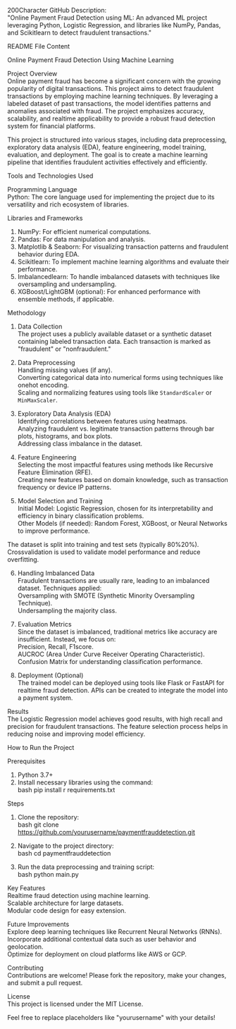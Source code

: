  200Character GitHub Description:  
"Online Payment Fraud Detection using ML: An advanced ML project leveraging Python, Logistic Regression, and libraries like NumPy, Pandas, and Scikitlearn to detect fraudulent transactions."



 README File Content  

 Online Payment Fraud Detection Using Machine Learning  

 Project Overview  
Online payment fraud has become a significant concern with the growing popularity of digital transactions. This project aims to detect fraudulent transactions by employing machine learning techniques. By leveraging a labeled dataset of past transactions, the model identifies patterns and anomalies associated with fraud. The project emphasizes accuracy, scalability, and realtime applicability to provide a robust fraud detection system for financial platforms.

This project is structured into various stages, including data preprocessing, exploratory data analysis (EDA), feature engineering, model training, evaluation, and deployment. The goal is to create a machine learning pipeline that identifies fraudulent activities effectively and efficiently.



 Tools and Technologies Used  

 Programming Language  
 Python: The core language used for implementing the project due to its versatility and rich ecosystem of libraries.

 Libraries and Frameworks  
1. NumPy: For efficient numerical computations.  
2. Pandas: For data manipulation and analysis.  
3. Matplotlib & Seaborn: For visualizing transaction patterns and fraudulent behavior during EDA.  
4. Scikitlearn: To implement machine learning algorithms and evaluate their performance.  
5. Imbalancedlearn: To handle imbalanced datasets with techniques like oversampling and undersampling.  
6. XGBoost/LightGBM (optional): For enhanced performance with ensemble methods, if applicable.  



 Methodology  

 1. Data Collection  
The project uses a publicly available dataset or a synthetic dataset containing labeled transaction data. Each transaction is marked as "fraudulent" or "nonfraudulent."  

 2. Data Preprocessing  
 Handling missing values (if any).  
 Converting categorical data into numerical forms using techniques like onehot encoding.  
 Scaling and normalizing features using tools like `StandardScaler` or `MinMaxScaler`.  

 3. Exploratory Data Analysis (EDA)  
 Identifying correlations between features using heatmaps.  
 Analyzing fraudulent vs. legitimate transaction patterns through bar plots, histograms, and box plots.  
 Addressing class imbalance in the dataset.  

 4. Feature Engineering  
 Selecting the most impactful features using methods like Recursive Feature Elimination (RFE).  
 Creating new features based on domain knowledge, such as transaction frequency or device IP patterns.  

 5. Model Selection and Training  
 Initial Model: Logistic Regression, chosen for its interpretability and efficiency in binary classification problems.  
 Other Models (if needed): Random Forest, XGBoost, or Neural Networks to improve performance.  

The dataset is split into training and test sets (typically 80%20%). Crossvalidation is used to validate model performance and reduce overfitting.  

 6. Handling Imbalanced Data  
Fraudulent transactions are usually rare, leading to an imbalanced dataset. Techniques applied:  
 Oversampling with SMOTE (Synthetic Minority Oversampling Technique).  
 Undersampling the majority class.  

 7. Evaluation Metrics  
Since the dataset is imbalanced, traditional metrics like accuracy are insufficient. Instead, we focus on:  
 Precision, Recall, F1score.  
 AUCROC (Area Under Curve  Receiver Operating Characteristic).  
 Confusion Matrix for understanding classification performance.  

 8. Deployment (Optional)  
The trained model can be deployed using tools like Flask or FastAPI for realtime fraud detection. APIs can be created to integrate the model into a payment system.



 Results  
The Logistic Regression model achieves good results, with high recall and precision for fraudulent transactions. The feature selection process helps in reducing noise and improving model efficiency.  



 How to Run the Project  

 Prerequisites  
1. Python 3.7+  
2. Install necessary libraries using the command:  
   bash
   pip install r requirements.txt
   

 Steps  
1. Clone the repository:  
   bash
   git clone https://github.com/yourusername/paymentfrauddetection.git
   
2. Navigate to the project directory:  
   bash
   cd paymentfrauddetection
   
3. Run the data preprocessing and training script:  
   bash
   python main.py
   



 Key Features  
 Realtime fraud detection using machine learning.  
 Scalable architecture for large datasets.  
 Modular code design for easy extension.  



 Future Improvements  
 Explore deep learning techniques like Recurrent Neural Networks (RNNs).  
 Incorporate additional contextual data such as user behavior and geolocation.  
 Optimize for deployment on cloud platforms like AWS or GCP.  



 Contributing  
Contributions are welcome! Please fork the repository, make your changes, and submit a pull request.  



 License  
This project is licensed under the MIT License.  

 

Feel free to replace placeholders like "yourusername" with your details!
